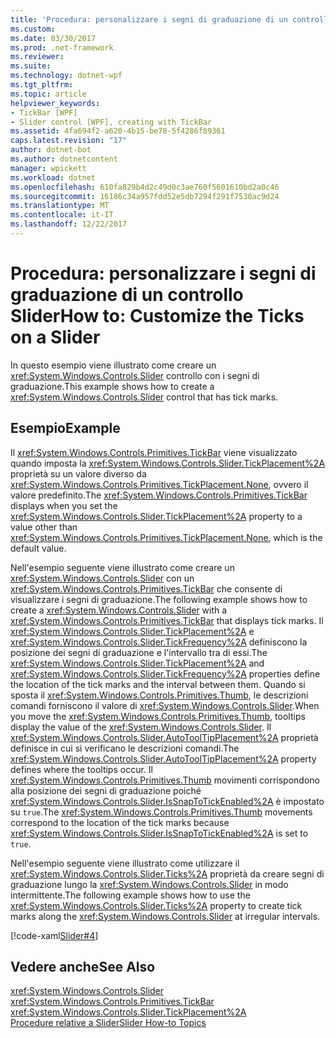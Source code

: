 ```yaml
---
title: 'Procedura: personalizzare i segni di graduazione di un controllo Slider'
ms.custom: 
ms.date: 03/30/2017
ms.prod: .net-framework
ms.reviewer: 
ms.suite: 
ms.technology: dotnet-wpf
ms.tgt_pltfrm: 
ms.topic: article
helpviewer_keywords:
- TickBar [WPF]
- Slider control [WPF], creating with TickBar
ms.assetid: 4fa694f2-a620-4b15-be78-5f4286f89361
caps.latest.revision: "17"
author: dotnet-bot
ms.author: dotnetcontent
manager: wpickett
ms.workload: dotnet
ms.openlocfilehash: 610fa829b4d2c49d0c3ae760f5601610bd2a0c46
ms.sourcegitcommit: 16186c34a957fdd52e5db7294f291f7530ac9d24
ms.translationtype: MT
ms.contentlocale: it-IT
ms.lasthandoff: 12/22/2017
---
```

# <a name="how-to-customize-the-ticks-on-a-slider"></a><span data-ttu-id="a80a8-102">Procedura: personalizzare i segni di graduazione di un controllo Slider</span><span class="sxs-lookup"><span data-stu-id="a80a8-102">How to: Customize the Ticks on a Slider</span></span>
<span data-ttu-id="a80a8-103">In questo esempio viene illustrato come creare un <xref:System.Windows.Controls.Slider> controllo con i segni di graduazione.</span><span class="sxs-lookup"><span data-stu-id="a80a8-103">This example shows how to create a <xref:System.Windows.Controls.Slider> control that has tick marks.</span></span>  
  
## <a name="example"></a><span data-ttu-id="a80a8-104">Esempio</span><span class="sxs-lookup"><span data-stu-id="a80a8-104">Example</span></span>  
 <span data-ttu-id="a80a8-105">Il <xref:System.Windows.Controls.Primitives.TickBar> viene visualizzato quando imposta la <xref:System.Windows.Controls.Slider.TickPlacement%2A> proprietà su un valore diverso da <xref:System.Windows.Controls.Primitives.TickPlacement.None>, ovvero il valore predefinito.</span><span class="sxs-lookup"><span data-stu-id="a80a8-105">The <xref:System.Windows.Controls.Primitives.TickBar> displays when you set the <xref:System.Windows.Controls.Slider.TickPlacement%2A> property to a value other than <xref:System.Windows.Controls.Primitives.TickPlacement.None>, which is the default value.</span></span>  
  
 <span data-ttu-id="a80a8-106">Nell'esempio seguente viene illustrato come creare un <xref:System.Windows.Controls.Slider> con un <xref:System.Windows.Controls.Primitives.TickBar> che consente di visualizzare i segni di graduazione.</span><span class="sxs-lookup"><span data-stu-id="a80a8-106">The following example shows how to create a <xref:System.Windows.Controls.Slider> with a <xref:System.Windows.Controls.Primitives.TickBar> that displays tick marks.</span></span> <span data-ttu-id="a80a8-107">Il <xref:System.Windows.Controls.Slider.TickPlacement%2A> e <xref:System.Windows.Controls.Slider.TickFrequency%2A> definiscono la posizione dei segni di graduazione e l'intervallo tra di essi.</span><span class="sxs-lookup"><span data-stu-id="a80a8-107">The <xref:System.Windows.Controls.Slider.TickPlacement%2A> and <xref:System.Windows.Controls.Slider.TickFrequency%2A> properties define the location of the tick marks and the interval between them.</span></span> <span data-ttu-id="a80a8-108">Quando si sposta il <xref:System.Windows.Controls.Primitives.Thumb>, le descrizioni comandi forniscono il valore di <xref:System.Windows.Controls.Slider>.</span><span class="sxs-lookup"><span data-stu-id="a80a8-108">When you move the <xref:System.Windows.Controls.Primitives.Thumb>, tooltips display the value of the <xref:System.Windows.Controls.Slider>.</span></span> <span data-ttu-id="a80a8-109">Il <xref:System.Windows.Controls.Slider.AutoToolTipPlacement%2A> proprietà definisce in cui si verificano le descrizioni comandi.</span><span class="sxs-lookup"><span data-stu-id="a80a8-109">The <xref:System.Windows.Controls.Slider.AutoToolTipPlacement%2A> property defines where the tooltips occur.</span></span> <span data-ttu-id="a80a8-110">Il <xref:System.Windows.Controls.Primitives.Thumb> movimenti corrispondono alla posizione dei segni di graduazione poiché <xref:System.Windows.Controls.Slider.IsSnapToTickEnabled%2A> è impostato su `true`.</span><span class="sxs-lookup"><span data-stu-id="a80a8-110">The <xref:System.Windows.Controls.Primitives.Thumb> movements correspond to the location of the tick marks because <xref:System.Windows.Controls.Slider.IsSnapToTickEnabled%2A> is set to `true`.</span></span>  
  
 <span data-ttu-id="a80a8-111">Nell'esempio seguente viene illustrato come utilizzare il <xref:System.Windows.Controls.Slider.Ticks%2A> proprietà da creare segni di graduazione lungo la <xref:System.Windows.Controls.Slider> in modo intermittente.</span><span class="sxs-lookup"><span data-stu-id="a80a8-111">The following example shows how to use the <xref:System.Windows.Controls.Slider.Ticks%2A> property to create tick marks along the <xref:System.Windows.Controls.Slider> at irregular intervals.</span></span>  
  
 [!code-xaml[Slider#4](../../../../samples/snippets/xaml/VS_Snippets_Wpf/Slider/xaml/window1.xaml#4)]  
  
## <a name="see-also"></a><span data-ttu-id="a80a8-112">Vedere anche</span><span class="sxs-lookup"><span data-stu-id="a80a8-112">See Also</span></span>  
 <xref:System.Windows.Controls.Slider>  
 <xref:System.Windows.Controls.Primitives.TickBar>  
 <xref:System.Windows.Controls.Slider.TickPlacement%2A>  
 [<span data-ttu-id="a80a8-113">Procedure relative a Slider</span><span class="sxs-lookup"><span data-stu-id="a80a8-113">Slider How-to Topics</span></span>](http://msdn.microsoft.com/en-us/534be86c-afb2-425d-8186-631278a9925e)
